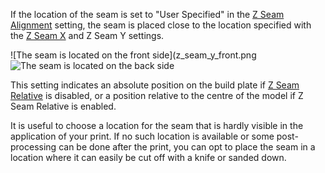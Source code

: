 If the location of the seam is set to "User Specified" in the [Z Seam Alignment](z_seam_type) setting, the seam is placed close to the location specified with the [Z Seam X](z_seam_x) and Z Seam Y settings.

![The seam is located on the front side](z_seam_y_front.png
![The seam is located on the back side](z_seam_y_back.png)

This setting indicates an absolute position on the build plate if [Z Seam Relative](z_seam_relative) is disabled, or a position relative to the centre of the model if Z Seam Relative is enabled.

It is useful to choose a location for the seam that is hardly visible in the application of your print. If no such location is available or some post-processing can be done after the print, you can opt to place the seam in a location where it can easily be cut off with a knife or sanded down.